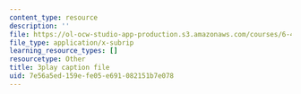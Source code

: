```yaml
---
content_type: resource
description: ''
file: https://ol-ocw-studio-app-production.s3.amazonaws.com/courses/6-451-principles-of-digital-communication-ii-spring-2005/7e56a5ed159efe05e691082151b7e078_OJafRrE21WE.srt
file_type: application/x-subrip
learning_resource_types: []
resourcetype: Other
title: 3play caption file
uid: 7e56a5ed-159e-fe05-e691-082151b7e078
---
```

